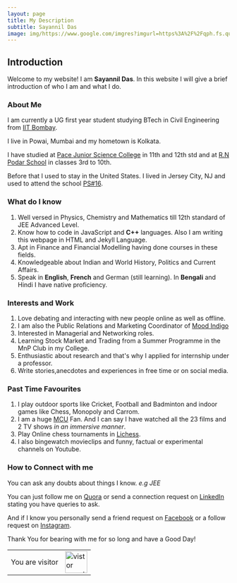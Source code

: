 ```yaml
---
layout: page
title: My Description 
subtitle: Sayannil Das
image: img/https://www.google.com/imgres?imgurl=https%3A%2F%2Fqph.fs.quoracdn.net%2Fmain-thumb-960483242-200-zktpdfhuyuuieebgarqwwguylbvmgbtq.jpeg&imgrefurl=https%3A%2F%2Fwww.quora.com%2Fprofile%2FSayannil-Das-1&tbnid=DuYv2m-kLEdj3M&vet=12ahUKEwjjkeWehdvwAhWxwXMBHRbHC7EQMygAegQIARA8..i&docid=1HYg3ACRI5_WpM&w=200&h=200&q=sayannil%20das&ved=2ahUKEwjjkeWehdvwAhWxwXMBHRbHC7EQMygAegQIARA8
---
```

## Introduction

Welcome to my website! I am **Sayannil Das**. In this website I will give a brief introduction of who I am and what I do.


### About Me

I am currently a UG first year student studying BTech in Civil Engineering from [IIT Bombay](https://www.iitb.ac.in/).

I live in Powai, Mumbai and my hometown is Kolkata.

I have studied at [Pace Junior Science College](https://www.pacejuniorsciencecollege.com/pace-jr-science-college-andheri.php) in 11th and 12th std
and at [R.N Podar School](https://www.rnpodarschool.com/) in classes 3rd to 10th.

Before that I used to stay in the United States. I lived in Jersey City, NJ and used to attend the school [PS#16](https://ps16.jcboe.org/).

### What do I know

1. Well versed in Physics, Chemistry and Mathematics till 12th standard of JEE Advanced Level.
2. Know how to code in JavaScript and **C++** languages. Also I am writing this webpage in HTML and Jekyll Language.
3. Apt in Finance and Financial Modelling having done courses in these fields.
4. Knowledgeable about Indian and World History, Politics and Current Affairs.
5. Speak in **English**, **French** and German (still learning). In **Bengali** and Hindi I have native proficiency. 


### Interests and Work

1. Love debating and interacting with new people online as well as offline.
2. I am also the Public Relations and Marketing Coordinator of [Mood Indigo](https://www.moodi.org/)
3. Interested in Managerial and Networking roles.
4. Learning Stock Market and Trading from a Summer Programme in the MnP Club in my College.
5. Enthusiastic about research and that's why I applied for internship under a professor.
6. Write stories,anecdotes and experiences in free time or on social media.

### Past Time Favourites

1. I play outdoor sports like Cricket, Football and Badminton and indoor games like Chess, Monopoly and Carrom.
2. I am a huge [MCU](https://www.marvel.com/) Fan. And I can say I have watched all the 23 films and 2 TV shows _in an immersive manner_. 
3. Play Online chess tournaments in [Lichess](https://lichess.org/).
4. I also bingewatch movieclips and funny, factual or experimental channels on Youtube.

### How to Connect with me

You can ask any doubts about things I know. _e.g JEE_

You can just follow me on [Quora](https://www.quora.com/profile/Sayannil-Das-1) or send a connection request on [LinkedIn](https://www.linkedin.com/in/sayannil-das-853b74116/)
stating you have queries to ask.

And if I know you personally send a friend request on [Facebook](https://www.facebook.com/sayannil.das/) or a follow request on [Instagram](https://www.instagram.com/worldofsayannil/).

Thank You for bearing with me for so long and have a Good Day!

<table>
    <tr>
        <td>You are visitor</td>
        <td><img src="https://profile-counter.glitch.me/My-Website/count.svg" alt="vistor count" height="50" /></td>
    </tr>
</table>

